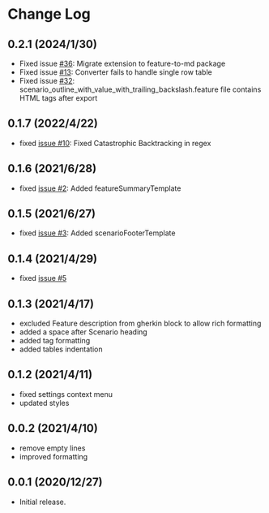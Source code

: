 # Change Log

## 0.2.1 (2024/1/30)

- Fixed issue [#36](https://github.com/TestEssence/vscode-gherkin-pdf/issues/36): Migrate extension to feature-to-md package
- Fixed issue [#13](https://github.com/TestEssence/vscode-gherkin-pdf/issues/13): Converter fails to handle single row table
- Fixed issue [#32](https://github.com/TestEssence/vscode-gherkin-pdf/issues/32): scenario_outline_with_value_with_trailing_backslash.feature file contains HTML tags after export

## 0.1.7 (2022/4/22)

- fixed [issue #10](https://github.com/TestEssence/vscode-gherkin-pdf/issues/10): Fixed Catastrophic Backtracking in regex

## 0.1.6 (2021/6/28)

- fixed [issue #2](https://github.com/TestEssence/vscode-gherkin-pdf/issues/2): Added featureSummaryTemplate

## 0.1.5 (2021/6/27)

- fixed [issue #3](https://github.com/TestEssence/vscode-gherkin-pdf/issues/3): Added scenarioFooterTemplate

## 0.1.4 (2021/4/29)

- fixed [issue #5](https://github.com/TestEssence/vscode-gherkin-pdf/issues/5)

## 0.1.3 (2021/4/17)

- excluded Feature description from gherkin block to allow rich formatting
- added a space after Scenario heading
- added tag formatting
- added tables indentation

## 0.1.2 (2021/4/11)

- fixed settings context menu
- updated styles

## 0.0.2 (2021/4/10)

- remove empty lines
- improved formatting

## 0.0.1 (2020/12/27)

- Initial release.
